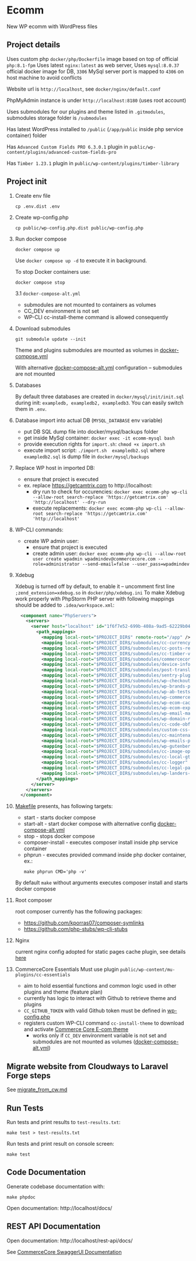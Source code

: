 # Ecomm

New WP ecomm with WordPress files

## Project details

Uses custom php `docker/php/Dockerfile` image based on top of official `php:8.1-fpm`
Uses latest `nginx:latest` as web server,
Uses `mysql:8.0.37` official docker image for DB, `3306` MySql server port is mapped to `4306` on host machine to avoid conflicts

Website url is `http://localhost`, see `docker/nginx/default.conf`

PhpMyAdmin instance is under `http://localhost:8180` (uses root account)

Uses submodules for our plugins and theme listed in `.gitmodules`, submodules storage folder is `/submodules`

Has latest WordPress installed to `/public` (`/app/public` inside php service container) folder

Has `Advanced Custom Fields PRO 6.3.0.1` plugin in `public/wp-content/plugins/advanced-custom-fields-pro`

Has `Timber 1.23.1` plugin in `public/wp-content/plugins/timber-library`

## Project init

1. Create env file

   `cp .env.dist .env`

2. Create wp-config.php

   `cp public/wp-config.php.dist public/wp-config.php`

3. Run docker compose

   `docker compose up`

   Use `docker compose up -d` to execute it in background.

   To stop Docker containers use:

   `docker compose stop`

   3.1 `docker-compose-alt.yml`

   - submodules are not mounted to containers as volumes
   - CC_DEV environment is not set
   - WP-CLI cc-install-theme command is allowed consequently

4. Download submodules

   `git submodule update --init`

   Theme and plugins submodules are mounted as volumes in [docker-compose.yml](docker-compose.yml)

   With alternative [docker-compose-alt.yml](docker-compose-alt.yml) configuration – submodules are not mounted

5. Databases

   By default three databases are created in `docker/mysql/init/init.sql` during init: `exampledb, exampledb2, exampledb3`.
   You can easily switch them in `.env`.

6. Database import into actual DB (`MYSQL_DATABASE` env variable)
   - put DB SQL dump file into docker/mysql/backups folder
   - get inside MySql container: `docker exec -it ecomm-mysql bash`
   - provide execution rights for `import.sh`: `chmod +x import.sh`
   - execute import script: `./import.sh  exampledb2.sql` where `exampledb2.sql` is dump file in `docker/mysql/backups`
7. Replace WP host in imported DB:

   - ensure that project is executed
   - ex. replace https://getcamtrix.com to http://localhost:
     - dry run to check for occurencies: `docker exec ecomm-php wp-cli --allow-root search-replace 'https://getcamtrix.com' 'http://localhost' --dry-run`
     - execute replacements: `docker exec ecomm-php wp-cli --allow-root search-replace 'https://getcamtrix.com' 'http://localhost'`

8. WP-CLI commands:

   - create WP admin user:
     - ensure that project is executed
     - create admin user: `docker exec ecomm-php wp-cli --allow-root user create wpadmin wpadmindev@commercecore.com --role=administrator --send-email=false --user_pass=wpadmindev`

9. Xdebug

   Xdebug is turned off by default, to enable it – uncomment first line `;zend_extension=xdebug.so` in `docker/php/xdebug.ini`
   To make Xdebug work properly with PhpStorm PHP server with following mappings should be added to `.idea/workspace.xml`:

   ```xml
     <component name="PhpServers">
       <servers>
         <server host="localhost" id="1f6f7e52-699b-408a-9ad5-62229b04c3ee" name="localhost" use_path_mappings="true">
           <path_mappings>
             <mapping local-root="$PROJECT_DIR$" remote-root="/app" />
             <mapping local-root="$PROJECT_DIR$/submodules/cc-currency-formatter" remote-root="/app/public/wp-content/plugins/cc-currency-formatter" />
             <mapping local-root="$PROJECT_DIR$/submodules/cc-posts-resave" remote-root="/app/public/wp-content/plugins/cc-posts-resave" />
             <mapping local-root="$PROJECT_DIR$/submodules/cc-timber-v2" remote-root="/app/public/wp-content/plugins/cc-timber-v2" />
             <mapping local-root="$PROJECT_DIR$/submodules/commercecore-ecom" remote-root="/app/public/wp-content/themes/commercecore-ecom" />
             <mapping local-root="$PROJECT_DIR$/submodules/device-info-collect" remote-root="/app/public/wp-content/plugins/device-info-collect" />
             <mapping local-root="$PROJECT_DIR$/submodules/post-translator-plugin" remote-root="/app/public/wp-content/plugins/post-translator-plugin" />
             <mapping local-root="$PROJECT_DIR$/submodules/sentry-plugin" remote-root="/app/public/wp-content/plugins/sentry-plugin" />
             <mapping local-root="$PROJECT_DIR$/submodules/wp-checkout-plugin" remote-root="/app/public/wp-content/plugins/wp-checkout-plugin" />
             <mapping local-root="$PROJECT_DIR$/submodules/wp-brands-plugin" remote-root="/app/public/wp-content/plugins/wp-brands-plugin" />
             <mapping local-root="$PROJECT_DIR$/submodules/wp-ab-tests" remote-root="/app/public/wp-content/plugins/wp-ab-tests" />
             <mapping local-root="$PROJECT_DIR$/submodules/wp-commercecore-monitoring" remote-root="/app/public/wp-content/plugins/wp-commercecore-monitoring" />
             <mapping local-root="$PROJECT_DIR$/submodules/wp-ecom-cache" remote-root="/app/public/wp-content/plugins/wp-ecom-cache" />
             <mapping local-root="$PROJECT_DIR$/submodules/wp-ecom-experiments" remote-root="/app/public/wp-content/plugins/wp-ecom-experiments" />
             <mapping local-root="$PROJECT_DIR$/submodules/wp-email-marketing" remote-root="/app/public/wp-content/plugins/wp-email-marketing" />
             <mapping local-root="$PROJECT_DIR$/submodules/wp-domain-replacer" remote-root="/app/public/wp-content/plugins/wp-domain-replacer" />
             <mapping local-root="$PROJECT_DIR$/submodules/cc-code-obfuscator" remote-root="/app/public/wp-content/plugins/cc-code-obfuscator" />
             <mapping local-root="$PROJECT_DIR$/submodules/custom-css-plugin" remote-root="/app/public/wp-content/plugins/custom-css-plugin" />
             <mapping local-root="$PROJECT_DIR$/submodules/cc-maintenance" remote-root="/app/public/wp-content/plugins/cc-maintenance" />
             <mapping local-root="$PROJECT_DIR$/submodules/wp-emails-plugin" remote-root="/app/public/wp-content/plugins/wp-emails-plugin" />
             <mapping local-root="$PROJECT_DIR$/submodules/wp-gutenberg-blocks-plugin" remote-root="/app/public/wp-content/plugins/wp-gutenberg-blocks-plugin" />
             <mapping local-root="$PROJECT_DIR$/submodules/cc-image-optimizer" remote-root="/app/public/wp-content/plugins/cc-image-optimizer" />
             <mapping local-root="$PROJECT_DIR$/submodules/cc-local-gtm" remote-root="/app/public/wp-content/plugins/cc-local-gtm" />
             <mapping local-root="$PROJECT_DIR$/submodules/cc-logger" remote-root="/app/public/wp-content/plugins/cc-logger" />
             <mapping local-root="$PROJECT_DIR$/submodules/cc-legal-pages" remote-root="/app/public/wp-content/plugins/cc-legal-pages" />
             <mapping local-root="$PROJECT_DIR$/submodules/wp-landers-plugin" remote-root="/app/public/wp-content/plugins/wp-landers-plugin" />
           </path_mappings>
         </server>
       </servers>
     </component>
   ```

10. [Makefile](Makefile) presents, has following targets:

    - start - starts docker compose
    - start-alt - start docker compose with alternative config [docker-compose-alt.yml](docker-compose-alt.yml)
    - stop - stops docker compose
    - composer-install - executes composer install inside php service container
    - phprun - executes provided command inside php docker container, ex.:
      ```shell
      make phprun CMD='php -v'
      ```

    By default `make` without arguments executes composer install and starts docker compose

11. Root composer

    root composer currently has the following packages:

    - https://github.com/kporras07/composer-symlinks
    - https://github.com/php-stubs/wp-cli-stubs

12. Nginx

    current nginx config adopted for static pages cache plugin, see details [here](https://github.com/Commerce-Core/ecomm/pull/2)

13. CommerceCore Essentials Must use plugin `public/wp-content/mu-plugins/cc-essentials`
    - aim to hold essential functions and common logic used in other plugins and theme (feature plan)
    - currently has logic to interact with Github to retrieve theme and plugins
    - `CC_GITHUB_TOKEN` with valid Github token must be defined in [wp-config.php](public%2Fwp-config.php)
    - registers custom WP-CLI command `cc-install-theme` to download and activate [Commerce Core E-com theme](https://github.com/Commerce-Core/commercecore-ecom)
      - works only if `CC_DEV` environment variable is not set and submodules are not mounted as volumes ([docker-compose-alt.yml](docker-compose-alt.yml))

## Migrate website from Cloudways to Laravel Forge steps

See [migrate_from_cw.md](docs%2Fmigrate_from_cw.md)

## Run Tests

Run tests and print results to `test-results.txt`:

```
make test > test-results.txt
```

Run tests and print result on console screen:

```
make test
```

## Code Documentation

Generate codebase documentation with:

```
make phpdoc
```

Open documentation: http://localhost/docs/

## REST API Documentation

Open documentation: http://localhost/rest-api/docs/

See [CommerceCore SwaggerUI Documentation](public%2Fwp-content%2Fmu-plugins%2Fcc-api-swaggerui%2FREADME.md)
